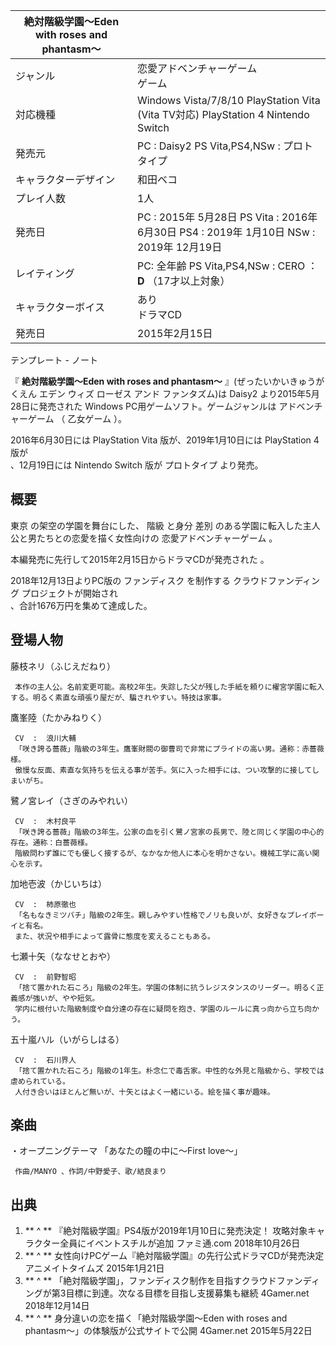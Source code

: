 |  絶対階級学園〜Eden with roses and phantasm〜  ||
|---|---|
|ジャンル  |  恋愛アドベンチャーゲーム   <br>ゲーム  |
|対応機種  |  Windows  Vista/7/8/10  PlayStation Vita  (Vita TV対応)  PlayStation 4  Nintendo Switch   |
|発売元  |  PC :  Daisy2  PS Vita,PS4,NSw :  プロトタイプ   |
|キャラクターデザイン  |  和田ベコ   |
|プレイ人数  |  1人   |
|発売日  |  PC :  2015年  5月28日  PS Vita :  2016年  6月30日  PS4 :  2019年  1月10日  NSw : 2019年  12月19日   |
|レイティング  |  PC: 全年齢  PS Vita,PS4,NSw :  CERO  ：  **D** （17才以上対象）   |
|キャラクターボイス  |  あり   <br>ドラマCD  |
|発売日  |  2015年2月15日   |
テンプレート  \-  ノート  
  
『 **絶対階級学園〜Eden with roses and phantasm〜** 』(ぜったいかいきゅうがくえん エデン ウィズ ローゼス アンド
ファンタズム)は  Daisy2  より2015年5月28日に発売された  Windows  PC用ゲームソフト。ゲームジャンルは  アドベンチャーゲーム
（  乙女ゲーム  ）。

2016年6月30日には  PlayStation Vita  版が、2019年1月10日には  PlayStation 4  版が  
、12月19日には  Nintendo Switch  版が  プロトタイプ  より発売。

##  概要  

東京  の架空の学園を舞台にした、  階級  と身分  差別  のある学園に転入した主人公と男たちとの恋愛を描く女性向けの  恋愛アドベンチャーゲーム  。

本編発売に先行して2015年2月15日からドラマCDが発売された    。

2018年12月13日よりPC版の  ファンディスク  を制作する  クラウドファンディング  プロジェクトが開始され  
、合計1676万円を集めて達成した。

##  登場人物  

藤枝ネリ（ふじえだねり）

     本作の主人公。名前変更可能。高校2年生。失踪した父が残した手紙を頼りに櫂宮学園に転入する。明るく素直な頑張り屋だが、騙されやすい。特技は家事。 
鷹峯陸（たかみねりく）

     CV  :  浪川大輔 
     「咲き誇る薔薇」階級の3年生。鷹峯財閥の御曹司で非常にプライドの高い男。通称：赤薔薇様。 
     傲慢な反面、素直な気持ちを伝える事が苦手。気に入った相手には、つい攻撃的に接してしまいがち。 
鷺ノ宮レイ（さぎのみやれい）

     CV  :  木村良平 
     「咲き誇る薔薇」階級の3年生。公家の血を引く鷺ノ宮家の長男で、陸と同じく学園の中心的存在。通称：白薔薇様。 
     階級問わず誰にでも優しく接するが、なかなか他人に本心を明かさない。機械工学に高い関心を示す。 
加地壱波（かじいちは）

     CV  :  柿原徹也 
     「名もなきミツバチ」階級の2年生。親しみやすい性格でノリも良いが、女好きなプレイボーイと有名。 
     また、状況や相手によって露骨に態度を変えることもある。 
七瀬十矢（ななせとおや）

     CV  :  前野智昭 
     「捨て置かれた石ころ」階級の2年生。学園の体制に抗うレジスタンスのリーダー。明るく正義感が強いが、やや短気。 
     学内に根付いた階級制度や自分達の存在に疑問を抱き、学園のルールに真っ向から立ち向かう。 
五十嵐ハル（いがらしはる）

     CV  :  石川界人 
     「捨て置かれた石ころ」階級の1年生。朴念仁で毒舌家。中性的な外見と階級から、学校では虐められている。 
     人付き合いはほとんど無いが、十矢とはよく一緒にいる。絵を描く事が趣味。 

##  楽曲  

・オープニングテーマ 「あなたの瞳の中に～First love～」

     作曲/MANYO 、作詞/中野愛子、歌/結良まり   

##  出典  

  1. ** ^  ** 『絶対階級学園』PS4版が2019年1月10日に発売決定！ 攻略対象キャラクター全員にイベントスチルが追加  ファミ通.com 2018年10月26日 
  2. ** ^  ** 女性向けPCゲーム『絶対階級学園』の先行公式ドラマCDが発売決定  アニメイトタイムズ 2015年1月21日 
  3. ** ^  ** 「絶対階級学園」，ファンディスク制作を目指すクラウドファンディングが第3目標に到達。次なる目標を目指し支援募集も継続  4Gamer.net 2018年12月14日 
  4. ** ^  ** 身分違いの恋を描く「絶対階級学園〜Eden with roses and phantasm〜」の体験版が公式サイトで公開  4Gamer.net 2015年5月22日 

